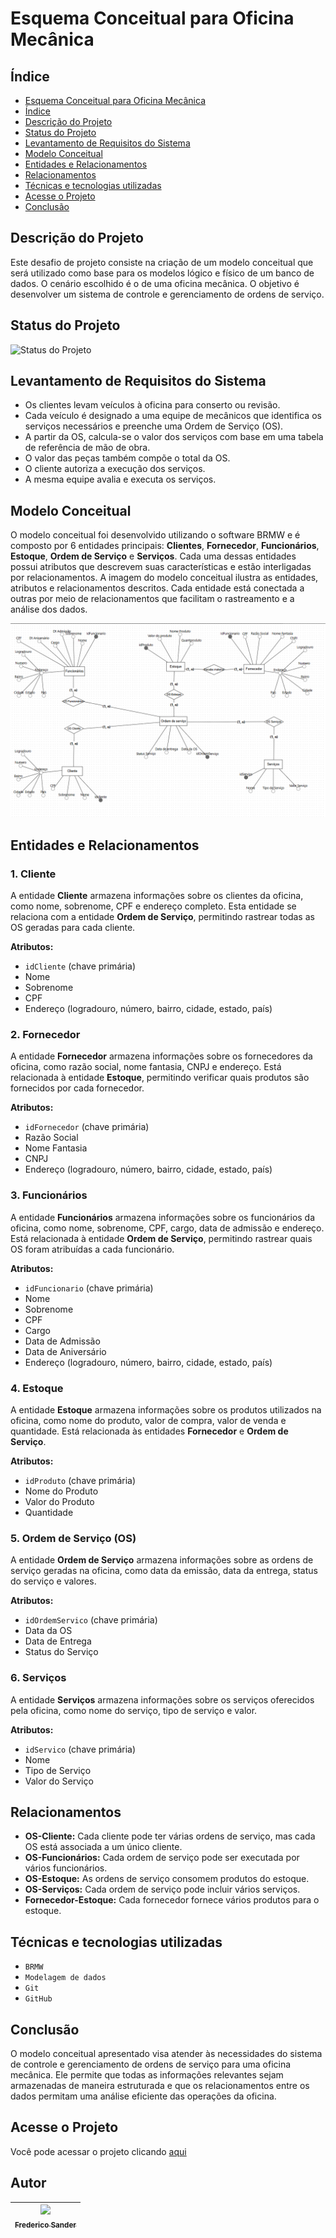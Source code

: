 # Esquema Conceitual para Oficina Mecânica

## Índice 

* [Esquema Conceitual para Oficina Mecânica](#esquema-conceitual-para-oficina-mecânica)
* [Índice](#índice)
* [Descrição do Projeto](#descrição-do-projeto)
* [Status do Projeto](#status-do-projeto)
* [Levantamento de Requisitos do Sistema](#levantamento-de-requisitos-do-sistema)
* [Modelo Conceitual](#modelo-conceitual)
* [Entidades e Relacionamentos](#entidades-e-relacionamentos)
* [Relacionamentos](#relacionamentos)
* [Técnicas e tecnologias utilizadas](#técnicas-e-tecnologias-utilizadas)
* [Acesse o Projeto](#acesse-o-projeto)
* [Conclusão](#conclusão)

## Descrição do Projeto
Este desafio de projeto consiste na criação de um modelo conceitual que será utilizado como base para os modelos lógico e físico de um banco de dados. O cenário escolhido é o de uma oficina mecânica. O objetivo é desenvolver um sistema de controle e gerenciamento de ordens de serviço.

## Status do Projeto

![Status do Projeto](http://img.shields.io/static/v1?label=STATUS&message=Concluído&color=GREEN&style=for-the-badge)

## Levantamento de Requisitos do Sistema
- Os clientes levam veículos à oficina para conserto ou revisão.
- Cada veículo é designado a uma equipe de mecânicos que identifica os serviços necessários e preenche uma Ordem de Serviço (OS).
- A partir da OS, calcula-se o valor dos serviços com base em uma tabela de referência de mão de obra.
- O valor das peças também compõe o total da OS.
- O cliente autoriza a execução dos serviços.
- A mesma equipe avalia e executa os serviços.

## Modelo Conceitual
O modelo conceitual foi desenvolvido utilizando o software BRMW e é composto por 6 entidades principais: **Clientes**, **Fornecedor**, **Funcionários**, **Estoque**, **Ordem de Serviço** e **Serviços**. Cada uma dessas entidades possui atributos que descrevem suas características e estão interligadas por relacionamentos.
A imagem do modelo conceitual ilustra as entidades, atributos e relacionamentos descritos. Cada entidade está conectada a outras por meio de relacionamentos que facilitam o rastreamento e a análise dos dados.

![Modelo conceitual](https://github.com/FredericoSander/Esquema_conceitual_para_banco_de_dados/blob/main/Img/Esquema%20conceitual.png)

## Entidades e Relacionamentos

### 1. **Cliente**
A entidade **Cliente** armazena informações sobre os clientes da oficina, como nome, sobrenome, CPF e endereço completo. Esta entidade se relaciona com a entidade **Ordem de Serviço**, permitindo rastrear todas as OS geradas para cada cliente.

**Atributos:**
- `idCliente` (chave primária)
- Nome
- Sobrenome
- CPF
- Endereço (logradouro, número, bairro, cidade, estado, país)

### 2. **Fornecedor**
A entidade **Fornecedor** armazena informações sobre os fornecedores da oficina, como razão social, nome fantasia, CNPJ e endereço. Está relacionada à entidade **Estoque**, permitindo verificar quais produtos são fornecidos por cada fornecedor.

**Atributos:**
- `idFornecedor` (chave primária)
- Razão Social
- Nome Fantasia
- CNPJ
- Endereço (logradouro, número, bairro, cidade, estado, país)

### 3. **Funcionários**
A entidade **Funcionários** armazena informações sobre os funcionários da oficina, como nome, sobrenome, CPF, cargo, data de admissão e endereço. Está relacionada à entidade **Ordem de Serviço**, permitindo rastrear quais OS foram atribuídas a cada funcionário.

**Atributos:**
- `idFuncionario` (chave primária)
- Nome
- Sobrenome
- CPF
- Cargo
- Data de Admissão
- Data de Aniversário
- Endereço (logradouro, número, bairro, cidade, estado, país)

### 4. **Estoque**
A entidade **Estoque** armazena informações sobre os produtos utilizados na oficina, como nome do produto, valor de compra, valor de venda e quantidade. Está relacionada às entidades **Fornecedor** e **Ordem de Serviço**.

**Atributos:**
- `idProduto` (chave primária)
- Nome do Produto
- Valor do Produto
- Quantidade

### 5. **Ordem de Serviço (OS)**
A entidade **Ordem de Serviço** armazena informações sobre as ordens de serviço geradas na oficina, como data da emissão, data da entrega, status do serviço e valores.

**Atributos:**
- `idOrdemServico` (chave primária)
- Data da OS
- Data de Entrega
- Status do Serviço

### 6. **Serviços**
A entidade **Serviços** armazena informações sobre os serviços oferecidos pela oficina, como nome do serviço, tipo de serviço e valor.

**Atributos:**
- `idServico` (chave primária)
- Nome
- Tipo de Serviço
- Valor do Serviço

## Relacionamentos

- **OS-Cliente:** Cada cliente pode ter várias ordens de serviço, mas cada OS está associada a um único cliente.
- **OS-Funcionários:** Cada ordem de serviço pode ser executada por vários funcionários.
- **OS-Estoque:** As ordens de serviço consomem produtos do estoque.
- **OS-Serviços:** Cada ordem de serviço pode incluir vários serviços.
- **Fornecedor-Estoque:** Cada fornecedor fornece vários produtos para o estoque.

## Técnicas e tecnologias utilizadas

- ``BRMW``
- ``Modelagem de dados``
- ``Git``
- ``GitHub``

## Conclusão
O modelo conceitual apresentado visa atender às necessidades do sistema de controle e gerenciamento de ordens de serviço para uma oficina mecânica. Ele permite que todas as informações relevantes sejam armazenadas de maneira estruturada e que os relacionamentos entre os dados permitam uma análise eficiente das operações da oficina.

## Acesse o Projeto

Você pode acessar o projeto clicando [aqui](https://github.com/FredericoSander/Esquema_conceitual_para_banco_de_dados/blob/main/Img/Esquema%20conceitual.png)

## Autor

| [<img loading="lazy" src="https://avatars.githubusercontent.com/u/136928502?s=96&v=4" width=115><br><sub>Frederico Sander</sub>](https://github.com/FredericoSander)
| :---: | 
